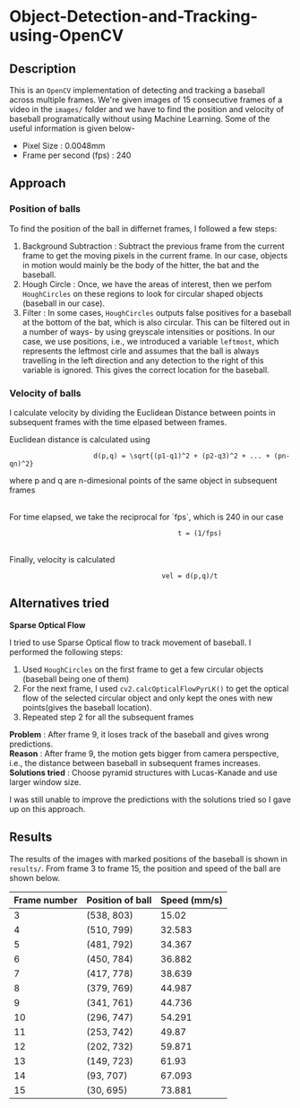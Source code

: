 # Object-Detection-and-Tracking-using-OpenCV

## Description

This is an `OpenCV` implementation of detecting and tracking a baseball across multiple frames. We're given images of 15 consecutive frames of a video in the `images/` folder and we have to find the position and velocity of baseball programatically without using Machine Learning. Some of the useful information is given below-
- Pixel Size : 0.0048mm
- Frame per second (fps) : 240

## Approach

### Position of balls

To find the position of the ball in differnet frames, I followed a few steps:

1. Background Subtraction :  Subtract the previous frame from the current frame to get the moving pixels in the current frame. In our case, objects in motion would mainly be the body of the hitter, the bat and the baseball.
2. Hough Circle : Once, we have the areas of interest, then we perfom `HoughCircles` on these regions to look for circular shaped objects (baseball in our case).
3. Filter : In some cases, `HoughCircles` outputs false positives for a baseball at the bottom of the bat, which is also circular. This can be filtered out in a number of ways- by using greyscale intensities or positions. In our case, we use positions, i.e., we introduced a variable `leftmost`, which represents the leftmost cirle and assumes that the ball is always travelling in the left direction and any detection to the right of this variable is ignored. This gives the correct location for the baseball.

### Velocity of balls

I calculate velocity by dividing the Euclidean Distance between points in subsequent frames with the time elpased between frames.

Euclidean distance is calculated using 

                         d(p,q) = \sqrt{(p1-q1)^2 + (p2-q3)^2 + ... + (pn-qn)^2}
where p and q are n-dimesional points of the same object in subsequent frames</center>

<br>
For time elapsed, we take the reciprocal for `fps`, which is 240 in our case

                                              t = (1/fps)

<br>
Finally, velocity is calculated

                                          vel = d(p,q)/t



## Alternatives tried

**Sparse Optical Flow** 

I tried to use Sparse Optical flow to track movement of baseball. I performed the following steps:

1. Used `HoughCircles` on the first frame to get a few circular objects (baseball being one of them)
2. For the next frame, I used `cv2.calcOpticalFlowPyrLK()` to get the optical flow of the selected circular object and only kept the ones with new points(gives the baseball location).
3. Repeated step 2 for all the subsequent frames

**Problem** : After frame 9, it loses track of the baseball and gives wrong predictions. <br>
**Reason** : After frame 9, the motion gets bigger from camera perspective, i.e., the distance between baseball in subsequent frames increases.<br>
**Solutions tried** : Choose pyramid structures with Lucas-Kanade and use larger window size.<br>

I was still unable to improve the predictions with the solutions tried so I gave up on this approach.


## Results

The results of the images with marked positions of the baseball is shown in `results/`. From frame 3 to frame 15, the position and speed of the ball are shown below.

| Frame number | Position of ball  |  Speed (mm/s) | 
| ------------ | ------------- | ------------  |
| 3            |     (538, 803)  | 15.02|      
| 4            |  (510, 799)    |  32.583    | 
| 5            |  (481, 792)    |  34.367    | 
| 6            |  (450, 784)    |   36.882   | 
| 7            |  (417, 778)    |  38.639    | 
| 8            |  (379, 769)    |  44.987   | 
| 9            |  (341, 761)    |  44.736    | 
| 10            |  (296, 747)    |  54.291   | 
| 11           |  (253, 742)    |  49.87    | 
| 12           |  (202, 732)    |  59.871    | 
| 13           |  (149, 723)    |  61.93    | 
| 14           |  (93, 707)    |  67.093    | 
| 15           |  (30, 695)    |  73.881   | 

